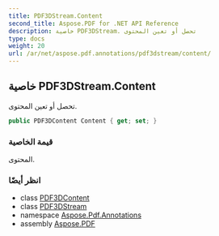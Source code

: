 ```yaml
---
title: PDF3DStream.Content
second_title: Aspose.PDF for .NET API Reference
description: خاصية PDF3DStream. تحصل أو تعين المحتوى
type: docs
weight: 20
url: /ar/net/aspose.pdf.annotations/pdf3dstream/content/
---
```

## خاصية PDF3DStream.Content

تحصل أو تعين المحتوى.

```csharp
public PDF3DContent Content { get; set; }
```

### قيمة الخاصية

المحتوى.

### انظر أيضًا

* class [PDF3DContent](../../pdf3dcontent/)
* class [PDF3DStream](../)
* namespace [Aspose.Pdf.Annotations](../../../aspose.pdf.annotations/)
* assembly [Aspose.PDF](../../../)